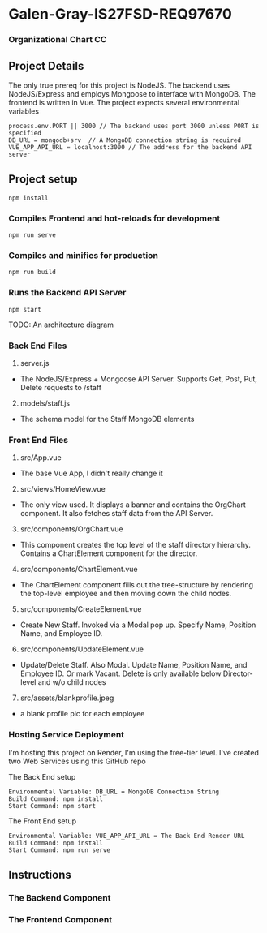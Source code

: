 # Galen-Gray-IS27FSD-REQ97670
### Organizational Chart CC

## Project Details
The only true prereq for this project is NodeJS. The backend uses NodeJS/Express and employs Mongoose to interface with MongoDB.
The frontend is written in Vue.
The project expects several environmental variables
```
process.env.PORT || 3000 // The backend uses port 3000 unless PORT is specified
DB_URL = mongodb+srv  // A MongoDB connection string is required
VUE_APP_API_URL = localhost:3000 // The address for the backend API server

```

## Project setup
```
npm install
```

### Compiles Frontend and hot-reloads for development
```
npm run serve
```

### Compiles and minifies for production
```
npm run build
```

### Runs the Backend API Server
```
npm start
```

TODO: An architecture diagram

### Back End Files
1. server.js
  - The NodeJS/Express + Mongoose API Server. Supports Get, Post, Put, Delete requests to /staff
2. models/staff.js
  - The schema model for the Staff MongoDB elements

### Front End Files
1. src/App.vue
  - The base Vue App, I didn't really change it
2. src/views/HomeView.vue
  - The only view used. It displays a banner and contains the OrgChart component. It also fetches staff data from the API Server.
3. src/components/OrgChart.vue
  - This component creates the top level of the staff directory hierarchy. Contains a ChartElement component for the director.
4. src/components/ChartElement.vue
  - The ChartElement component fills out the tree-structure by rendering the top-level employee and then moving down the child nodes.
5. src/components/CreateElement.vue
  - Create New Staff. Invoked via a Modal pop up. Specify Name, Position Name, and Employee ID.
6. src/components/UpdateElement.vue
  - Update/Delete Staff. Also Modal. Update Name, Position Name, and Employee ID. Or mark Vacant. Delete is only available below Director-level and w/o child nodes
7. src/assets/blankprofile.jpeg
  - a blank profile pic for each employee

### Hosting Service Deployment
I'm hosting this project on Render, I'm using the free-tier level. I've created two Web Services using this GitHub repo

The Back End setup
```
Environmental Variable: DB_URL = MongoDB Connection String
Build Command: npm install
Start Command: npm start
```

The Front End setup
```
Environmental Variable: VUE_APP_API_URL = The Back End Render URL
Build Command: npm install
Start Command: npm run serve
```

## Instructions
### The Backend Component
### The Frontend Component

